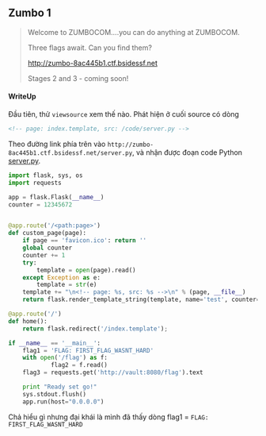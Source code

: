 ## Zumbo 1

> Welcome to ZUMBOCOM....you can do anything at ZUMBOCOM.
> 
> Three flags await. Can you find them?
>
> http://zumbo-8ac445b1.ctf.bsidessf.net
>
> Stages 2 and 3 - coming soon!

#### WriteUp

Đầu tiên, thử `viewsource` xem thế nào. Phát hiện ở cuối source có dòng

```html
<!-- page: index.template, src: /code/server.py -->
```

Theo đường link phía trên vào `http://zumbo-8ac445b1.ctf.bsidessf.net/server.py`, và nhận được đoạn code Python [server.py](./lib/server.py).

```Python
import flask, sys, os
import requests

app = flask.Flask(__name__)
counter = 12345672


@app.route('/<path:page>')
def custom_page(page):
    if page == 'favicon.ico': return ''
    global counter
    counter += 1
    try:
        template = open(page).read()
    except Exception as e:
        template = str(e)
    template += "\n<!-- page: %s, src: %s -->\n" % (page, __file__)
    return flask.render_template_string(template, name='test', counter=counter);

@app.route('/')
def home():
    return flask.redirect('/index.template');

if __name__ == '__main__':
    flag1 = 'FLAG: FIRST_FLAG_WASNT_HARD'
    with open('/flag') as f:
            flag2 = f.read()
    flag3 = requests.get('http://vault:8080/flag').text

    print "Ready set go!"
    sys.stdout.flush()
    app.run(host="0.0.0.0")
```

Chả hiểu gì nhưng đại khái là mình đã thấy dòng flag1 = `FLAG: FIRST_FLAG_WASNT_HARD`